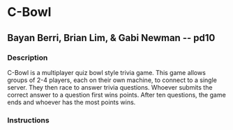 # C-Bowl
## Bayan Berri, Brian Lim, & Gabi Newman -- pd10

### Description

C-Bowl is a multiplayer quiz bowl style trivia game. This game allows groups of 2-4 players, each on their own machine, to connect to a single server. They then race to answer trivia questions. Whoever submits the correct answer to a question first wins points. After ten questions, the game ends and whoever has the most points wins. 

### Instructions
